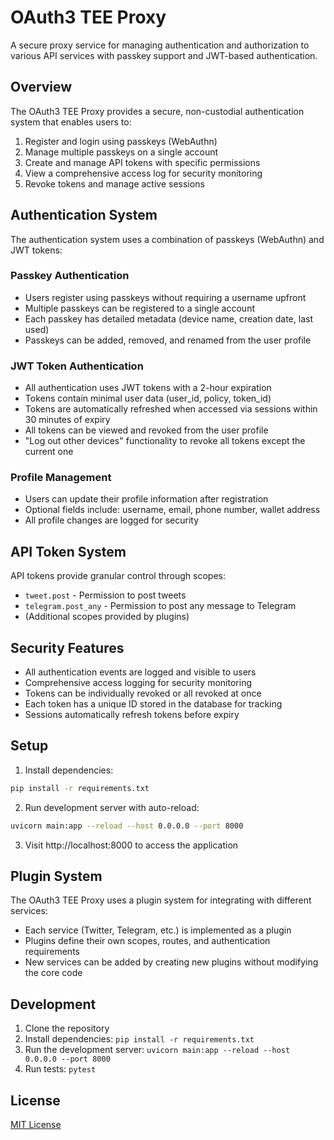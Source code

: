 # OAuth3 TEE Proxy

A secure proxy service for managing authentication and authorization to various API services with passkey support and JWT-based authentication.

## Overview

The OAuth3 TEE Proxy provides a secure, non-custodial authentication system that enables users to:

1. Register and login using passkeys (WebAuthn)
2. Manage multiple passkeys on a single account
3. Create and manage API tokens with specific permissions
4. View a comprehensive access log for security monitoring
5. Revoke tokens and manage active sessions

## Authentication System

The authentication system uses a combination of passkeys (WebAuthn) and JWT tokens:

### Passkey Authentication

- Users register using passkeys without requiring a username upfront
- Multiple passkeys can be registered to a single account
- Each passkey has detailed metadata (device name, creation date, last used)
- Passkeys can be added, removed, and renamed from the user profile

### JWT Token Authentication

- All authentication uses JWT tokens with a 2-hour expiration
- Tokens contain minimal user data (user_id, policy, token_id)
- Tokens are automatically refreshed when accessed via sessions within 30 minutes of expiry
- All tokens can be viewed and revoked from the user profile
- "Log out other devices" functionality to revoke all tokens except the current one

### Profile Management

- Users can update their profile information after registration
- Optional fields include: username, email, phone number, wallet address
- All profile changes are logged for security

## API Token System

API tokens provide granular control through scopes:
- `tweet.post` - Permission to post tweets
- `telegram.post_any` - Permission to post any message to Telegram
- (Additional scopes provided by plugins)

## Security Features

- All authentication events are logged and visible to users
- Comprehensive access logging for security monitoring
- Tokens can be individually revoked or all revoked at once
- Each token has a unique ID stored in the database for tracking
- Sessions automatically refresh tokens before expiry

## Setup

1. Install dependencies:
```bash
pip install -r requirements.txt
```

2. Run development server with auto-reload:
```bash
uvicorn main:app --reload --host 0.0.0.0 --port 8000
```

3. Visit http://localhost:8000 to access the application

## Plugin System

The OAuth3 TEE Proxy uses a plugin system for integrating with different services:

- Each service (Twitter, Telegram, etc.) is implemented as a plugin
- Plugins define their own scopes, routes, and authentication requirements
- New services can be added by creating new plugins without modifying the core code

## Development

1. Clone the repository
2. Install dependencies: `pip install -r requirements.txt`
3. Run the development server: `uvicorn main:app --reload --host 0.0.0.0 --port 8000`
4. Run tests: `pytest`

## License

[MIT License](LICENSE)